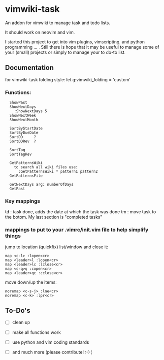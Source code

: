 # vimwiki-task
An addon for vimwiki to manage task and todo lists.

It should work on neovim and vim.

I started this project to get into vim plugins, vimscripting, and python programming ... . Still there is hope that it may be useful to manage some of your (small) projects or simply to manage your to do-to list.

## Documentation
for vimwiki-task folding style:
  let g:vimwiki_folding = 'custom'

### Functions:
``` vimscript
  ShowPast
  ShowNextDays
    :ShowNextDays 5
  ShowNextWeek
  ShowNextMonth
 
  SortByStartDate
  SortByDueDate
  SortDD     ?
  SortDDRev  ?

  SortTag
  SortTagRev

  GetPatternsWiki
    to search all wiki files use:
      :GetPatternsWiki * pattern1 pattern2
  GetPatternsFile

  GetNextDays arg: numberOfDays
  GetPast  
```

### Key mappings
<leader>td : task done, adds the date at which the task was done
<leader>tm : move task to the botom. My last section is "completed tasks"


### mappings to put to your .vimrc/init.vim file to help simplify things
jump to location (quickfix) list/window and close it:
``` vimscript
map <c-l> :lopen<cr>
map <leader>l :lopen<cr>
map <leader>lc :lclose<cr>
map <c-q>q :copen<cr>
map <leader>qc :cclose<cr>
```
move down/up the items:
``` vimscript
noremap <c-s-j> :lne<cr>
noremap <c-k> :lpr<cr>
```

## To-Do's

* [ ] clean up
* [ ] make all functions work
* [ ] use python and vim coding standards
* [ ] and much more (please contribute! :-) )
 

